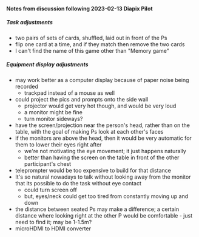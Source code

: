 #### Notes from discussion following 2023-02-13 Diapix Pilot

##### Task adjustments
* two pairs of sets of cards, shuffled, laid out in front of the Ps
* flip one card at a time, and if they match then remove the two cards  
* I can't find the name of this game other than "Memory game"

##### Equipment display adjustments
* may work better as a computer display because of paper noise being recorded
	* trackpad instead of a mouse as well
* could project the pics and prompts onto the side wall
	* projector would get very hot though, and would be very loud
	* a monitor might be fine
	* turn monitor sideways?
* have the screen/projection near the person's head, rather than on the table, with the goal of making Ps look at each other's faces
* if the monitors are above the head, then it would be very automatic for them to lower their eyes right after
	* we're not motivating the eye movement; it just happens naturally
	* better than having the screen on the table in front of the other participant's chest
* teleprompter would be too expensive to build for that distance
* It's so natural nowadays to talk without looking away from the monitor that its possible to do the task without eye contact
	* could turn screen off
	* but, eyes/neck could get too tired from constantly moving up and down
* the distance between seated Ps may make a difference; a certain distance where looking right at the other P would be comfortable - just need to find it; may be 1-1.5m?
* microHDMI to HDMI converter
